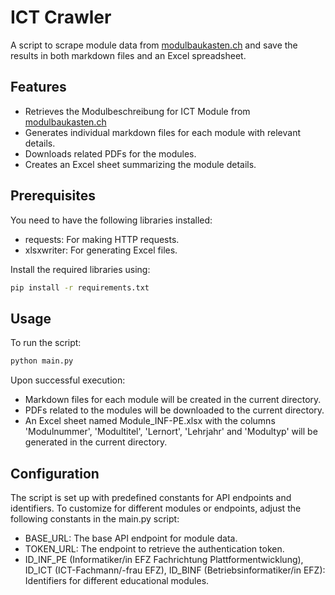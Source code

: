 # ICT Crawler
A script to scrape module data from [modulbaukasten.ch](https://modulbaukasten.ch) and save the results in both markdown files and an Excel spreadsheet.

## Features
- Retrieves the Modulbeschreibung for ICT Module from [modulbaukasten.ch](https://modulbaukasten.ch)
- Generates individual markdown files for each module with relevant details.
- Downloads related PDFs for the modules.
- Creates an Excel sheet summarizing the module details.

## Prerequisites

You need to have the following libraries installed:

- requests: For making HTTP requests.
- xlsxwriter: For generating Excel files.

Install the required libraries using:
```bash
pip install -r requirements.txt
```

## Usage
To run the script:
```bash
python main.py
```
Upon successful execution:

- Markdown files for each module will be created in the current directory.
- PDFs related to the modules will be downloaded to the current directory.
- An Excel sheet named Module_INF-PE.xlsx with the columns 'Modulnummer', 'Modultitel', 'Lernort', 'Lehrjahr' and 'Modultyp' will be generated in the current directory.

## Configuration

The script is set up with predefined constants for API endpoints and identifiers. To customize for different modules or endpoints, adjust the following constants in the main.py script:

- BASE_URL: The base API endpoint for module data.
- TOKEN_URL: The endpoint to retrieve the authentication token.
- ID_INF_PE (Informatiker/in EFZ Fachrichtung Plattformentwicklung), ID_ICT (ICT-Fachmann/-frau EFZ), ID_BINF (Betriebsinformatiker/in EFZ): Identifiers for different educational modules.